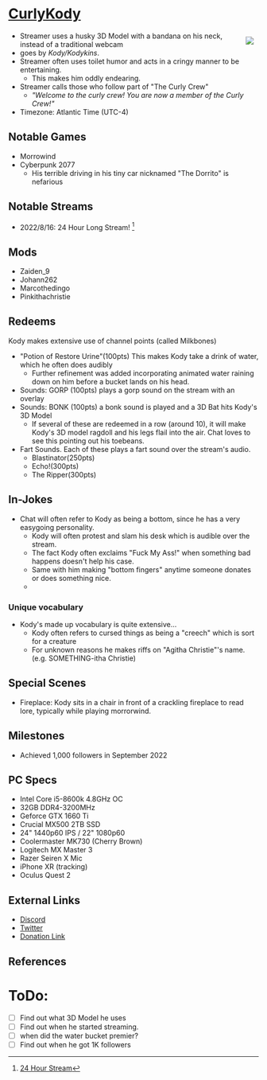 # [CurlyKody](https://www.twitch.tv/curlykody)

<p>
<img align="right" style="padding:10px;" src="https://static-cdn.jtvnw.net/jtv_user_pictures/9feaa6a3-3c62-49b3-ba01-e6623bc6bb98-profile_image-70x70.png">
</p>

- Streamer uses a husky 3D Model with a bandana on his neck, instead of a traditional webcam
- goes by *Kody/Kodykins*.
- Streamer often uses toilet humor and acts in a cringy manner to be entertaining.
  - This makes him oddly endearing.
- Streamer calls those who follow part of "The Curly Crew"
  - *"Welcome to the curly crew! You are now a member of the Curly Crew!"*
- Timezone: Atlantic Time (UTC-4)

## Notable Games

- Morrowind
- Cyberpunk 2077
  - His terrible driving in his tiny car nicknamed "The Dorrito" is nefarious

## Notable Streams

- 2022/8/16: 24 Hour Long Stream! [^1]

## Mods

- Zaiden_9
- Johann262
- Marcothedingo
- Pinkithachristie

## Redeems

Kody makes extensive use of channel points (called Milkbones)

- "Potion of Restore Urine"(100pts) This makes Kody take a drink of water, which he often does audibly
  - Further refinement was added incorporating animated water raining down on him before a bucket lands on his head.
- Sounds: GORP (100pts) plays a gorp sound on the stream with an overlay
- Sounds: BONK (100pts) a bonk sound is played and a 3D Bat hits Kody's 3D Model
  - If several of these are redeemed in a row (around 10), it will make Kody's 3D model ragdoll and his legs flail into the air. Chat loves to see this pointing out his toebeans.
- Fart Sounds. Each of these plays a fart sound over the stream's audio.
  - Blastinator(250pts)
  - Echo!(300pts)
  - The Ripper(300pts)

## In-Jokes

- Chat will often refer to Kody as being a bottom, since he has a very easygoing personality.
  - Kody will often protest and slam his desk which is audible over the stream.
  - The fact Kody often exclaims "Fuck My Ass!" when something bad happens doesn't help his case.
  - Same with him making "bottom fingers" anytime someone donates or does something nice.
  - 
### Unique vocabulary

- Kody's made up vocabulary is quite extensive...
  - Kody often refers to cursed things as being a "creech" which is sort for a creature
  - For unknown reasons he makes riffs on "Agitha Christie"'s name. (e.g. SOMETHING-itha Christie)

## Special Scenes

- Fireplace: Kody sits in a chair in front of a crackling fireplace to read lore, typically while playing morrorwind. 

## Milestones

- Achieved 1,000 followers in September 2022

## PC Specs

- Intel Core i5-8600k 4.8GHz OC
- 32GB DDR4-3200MHz
- Geforce GTX 1660 Ti
- Crucial MX500 2TB SSD
- 24" 1440p60 IPS / 22" 1080p60
- Coolermaster MK730 (Cherry Brown)
- Logitech MX Master 3
- Razer Seiren X Mic
- iPhone XR (tracking)
- Oculus Quest 2

## External Links

- [Discord](https://discord.gg/K7WYyD44Wd)
- [Twitter](https://twitter.com/CurlyKody)
- [Donation Link](https://streamelements.com/curlykody/tip)

## References

[^1]: [24 Hour Stream](https://discord.com/channels/970368458984415293/970935118527098890/1009242456132427776)

# ToDo:

- [ ] Find out what 3D Model he uses
- [ ] Find out when he started streaming.
- [ ] when did the water bucket premier?
- [ ] Find out when he got 1K followers
